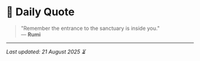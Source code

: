 # 📜 Daily Quote

> "Remember the entrance to the sanctuary is inside you."  
> — **Rumi**

---

_Last updated: 21 August 2025 ⏳_
